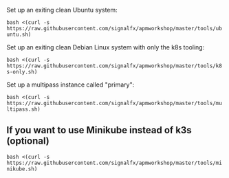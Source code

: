 Set up an exiting clean Ubuntu system: 

`bash <(curl -s https://raw.githubusercontent.com/signalfx/apmworkshop/master/tools/ubuntu.sh)`

Set up an exiting clean Debian Linux system with only the k8s tooling:

`bash <(curl -s https://raw.githubusercontent.com/signalfx/apmworkshop/master/tools/k8s-only.sh)`

Set up a multipass instance called "primary":

`bash <(curl -s https://raw.githubusercontent.com/signalfx/apmworkshop/master/tools/multipass.sh)`

## If you want to use Minikube instead of k3s (optional)

`bash <(curl -s https://raw.githubusercontent.com/signalfx/apmworkshop/master/tools/minikube.sh)`
